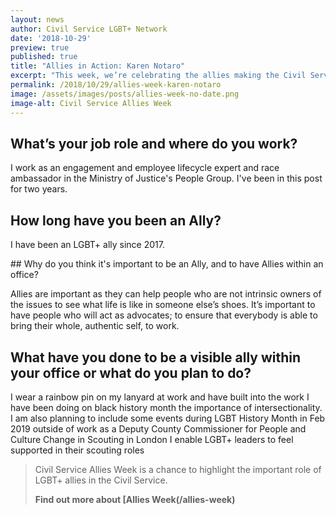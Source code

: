 ```yaml
---
layout: news
author: Civil Service LGBT+ Network
date: '2018-10-29'
preview: true
published: true
title: "Allies in Action: Karen Notaro"
excerpt: "This week, we’re celebrating the allies making the Civil Service a great place to work for LGBT+ people. Karen works for the Ministry of Justice. Here's why being an ally is important to Karen."
permalink: /2018/10/29/allies-week-karen-notaro
image: /assets/images/posts/allies-week-no-date.png
image-alt: Civil Service Allies Week
---
```


## What’s your job role and where do you work? 

I work as an engagement and employee lifecycle expert and race ambassador in the Ministry of Justice's People Group. I've been in this post for two years. 

## How long have you been an Ally?  

I have been an LGBT+ ally since 2017.

## Why do you think it's important to be an Ally, and to have Allies within an office?  

Allies are important as they can help people who are not intrinsic owners of the issues to see what life is like in someone else’s shoes. It’s important to have people who will act as advocates; to ensure that everybody is able to bring their whole, authentic self, to work.

## What have you done to be a visible ally within your office or what do you plan to do? 

I wear a rainbow pin on my lanyard at work and have built into the work I have been doing on black history month the importance of intersectionality. I am also planning to include some events during LGBT History Month in Feb 2019 outside of work as a Deputy County Commissioner for People and Culture Change in Scouting in London I enable LGBT+ leaders to feel supported in their scouting roles

> Civil Service Allies Week is a chance to highlight the important role of LGBT+ allies in the Civil Service. 
>
> **Find out more about [Allies Week(/allies-week)**